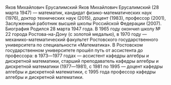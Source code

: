 Яков Михайлович Ерусалимский 
Яков Михайлович Ерусалимский (28 марта 1947) ― математик, кандидат физико-математических наук (1976), доктор технических наук (2015), доцент (1983), профессор (2001), Заслуженный работник высшей школы Российской Федерации (2007).
Биография
Родился 28 марта 1947 года. В 1965 году окончил школу № 22 города Ростова-на-Дону (с золотой медалью), в 1970 году — механико-математический факультет Ростовского государственного университета по специальности «Математика».
В Ростовском государственном университете прошёл путь от ассистента до профессора: в 1973―1977 годах ― ассистент кафедры алгебры и дискретной математики, старший преподаватель кафедры алгебры и дискретной математики (1977―1981), с 1981 по 1995 ― доцент кафедры алгебры и дискретной математики, с 1995 года профессор кафедры алгебры и дискретной математики.
